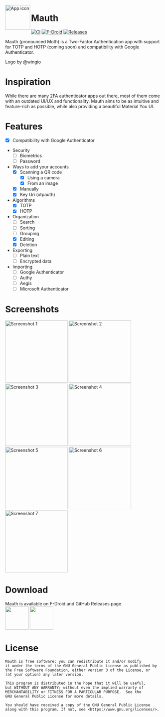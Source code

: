 <img align="left" width="80" height="80" src="github/mauth.png"
alt="App icon">

# Mauth

[![CI](https://img.shields.io/github/workflow/status/X1nto/Mauth/Build%20APK?color=blue&style=for-the-badge)](https://github.com/X1nto/Mauth/actions?query=branch%3Amaster)
[![F-Droid](https://img.shields.io/f-droid/v/com.xinto.mauth.svg?logo=F-Droid&color=green&style=for-the-badge)](https://f-droid.org/en/packages/com.xinto.mauth)
[![Releases](https://img.shields.io/github/release/X1nto/Mauth.svg?logo=github&color=171515&style=for-the-badge)](https://github.com/X1nto/Mauth/releases)

Mauth (pronounced Moth) is a Two-Factor Authentication app with support for TOTP and HOTP (coming soon) and compatibility with Google Authenticator.

Logo by @wingio

# Inspiration
While there are many 2FA authenticator apps out there, most of them come with an outdated UI/UX and functionality. Mauth aims to be as intuitive and feature-rich as possible, while also providing a beautiful Material You UI.

# Features
- [x] Compatibility with Google Authenticator
- Security
  - [ ] Biometrics
  - [ ] Password
- Ways to add your accounts
  - [x] Scanning a QR code
    - [x] Using a camera
    - [x] From an image
  - [x] Manually
  - [x] Key Uri (otpauth)
- Algorithms
  - [x] TOTP
  - [x] HOTP
- Organization
  - [ ] Search
  - [ ] Sorting
  - [ ] Grouping
  - [x] Editing
  - [x] Deletion
- Exporting
  - [ ] Plain text
  - [ ] Encrypted data
- Importing
  - [ ] Google Authenticator
  - [ ] Authy
  - [ ] Aegis
  - [ ] Microsoft Authenticator

# Screenshots
<img width=200 alt="Screenshot 1" 
src="github/screenshot_1.png?raw=true">
<img width=200 alt="Screenshot 2" 
src="github/screenshot_2.png?raw=true">
<img width=200 alt="Screenshot 3" 
src="github/screenshot_3.png?raw=true">
<img width=200 alt="Screenshot 4" 
src="github/screenshot_4.png?raw=true">
<img width=200 alt="Screenshot 5" 
src="github/screenshot_5.png?raw=true">
<img width=200 alt="Screenshot 6" 
src="github/screenshot_6.png?raw=true">
<img width=200 alt="Screenshot 7" 
src="github/screenshot_7.png?raw=true">

# Download
Mauth is available on F-Droid and GitHub Releases page.  
[<img src="https://fdroid.gitlab.io/artwork/badge/get-it-on.png" height="75">](https://f-droid.org/en/packages/com.xinto.mauth)
[<img src="github/get_it_on_github.png" height="75">](https://github.com/X1nto/Mauth/releases)

# License
```
Mauth is free software: you can redistribute it and/or modify
it under the terms of the GNU General Public License as published by
the Free Software Foundation, either version 3 of the License, or
(at your option) any later version.

This program is distributed in the hope that it will be useful,
but WITHOUT ANY WARRANTY; without even the implied warranty of
MERCHANTABILITY or FITNESS FOR A PARTICULAR PURPOSE.  See the
GNU General Public License for more details.

You should have received a copy of the GNU General Public License
along with this program. If not, see <https://www.gnu.org/licenses/>.
```